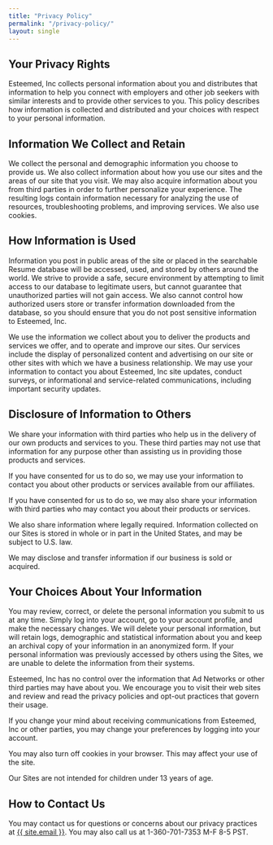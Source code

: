 ```yaml
---
title: "Privacy Policy"
permalink: "/privacy-policy/"
layout: single
---
```


## Your Privacy Rights

Esteemed, Inc collects personal information about you and distributes that information to help you connect with employers and other job seekers with similar interests and to provide other services to you. This policy describes how information is collected and distributed and your choices with respect to your personal information.

## Information We Collect and Retain

We collect the personal and demographic information you choose to provide us. We also collect information about how you use our sites and the areas of our site that you visit. We may also acquire information about you from third parties in order to further personalize your experience. The resulting logs contain information necessary for analyzing the use of resources, troubleshooting problems, and improving services. We also use cookies.

## How Information is Used

Information you post in public areas of the site or placed in the searchable Resume database will be accessed, used, and stored by others around the world. We strive to provide a safe, secure environment by attempting to limit access to our database to legitimate users, but cannot guarantee that unauthorized parties will not gain access. We also cannot control how authorized users store or transfer information downloaded from the database, so you should ensure that you do not post sensitive information to Esteemed, Inc.

We use the information we collect about you to deliver the products and services we offer, and to operate and improve our sites. Our services include the display of personalized content and advertising on our site or other sites with which we have a business relationship. We may use your information to contact you about Esteemed, Inc site updates, conduct surveys, or informational and service-related communications, including important security updates.

## Disclosure of Information to Others

We share your information with third parties who help us in the delivery of our own products and services to you. These third parties may not use that information for any purpose other than assisting us in providing those products and services.

If you have consented for us to do so, we may use your information to contact you about other products or services available from our affiliates.

If you have consented for us to do so, we may also share your information with third parties who may contact you about their products or services.

We also share information where legally required. Information collected on our Sites is stored in whole or in part in the United States, and may be subject to U.S. law.

We may disclose and transfer information if our business is sold or acquired.

## Your Choices About Your Information

You may review, correct, or delete the personal information you submit to us at any time. Simply log into your account, go to your account profile, and make the necessary changes. We will delete your personal information, but will retain logs, demographic and statistical information about you and keep an archival copy of your information in an anonymized form. If your personal information was previously accessed by others using the Sites, we are unable to delete the information from their systems.

Esteemed, Inc has no control over the information that Ad Networks or other third parties may have about you. We encourage you to visit their web sites and review and read the privacy policies and opt-out practices that govern their usage.

If you change your mind about receiving communications from Esteemed, Inc or other parties, you may change your preferences by logging into your account.

You may also turn off cookies in your browser. This may affect your use of the site.

Our Sites are not intended for children under 13 years of age.

## How to Contact Us

You may contact us for questions or concerns about our privacy practices at <a href="mailto:{{ site.email }}">{{ site.email }}</a>. You may also call us at 1-360-701-7353 M-F 8-5 PST.
